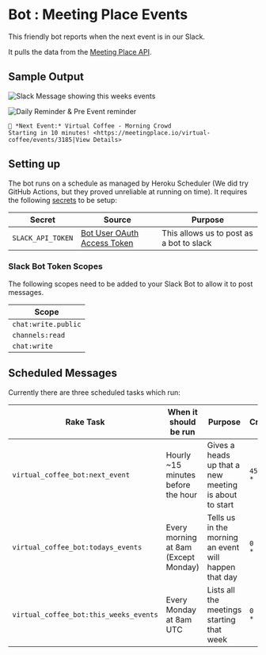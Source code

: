 # Bot : Meeting Place Events

This friendly bot reports when the next event is in our Slack.

It pulls the data from the [Meeting Place API](https://meetingplace.io/api/v1/group/virtual-coffee/events.json).

## Sample Output

![Slack Message showing this weeks events](https://user-images.githubusercontent.com/325384/123550836-fbefcc80-d734-11eb-9519-ce0642abdd28.png)

![Daily Reminder & Pre Event reminder](https://user-images.githubusercontent.com/325384/123550882-204ba900-d735-11eb-824c-b431cddc9f4d.png)

```
📅 *Next Event:* Virtual Coffee - Morning Crowd
Starting in 10 minutes! <https://meetingplace.io/virtual-coffee/events/3185|View Details>
```

## Setting up

The bot runs on a schedule as managed by Heroku Scheduler (We did try GitHub Actions, but they proved unreliable at running on time). It requires the following [secrets](https://docs.github.com/en/free-pro-team@latest/actions/reference/encrypted-secrets) to be setup:

| Secret            | Source                                                      | Purpose                                   |
| ----------------- | ----------------------------------------------------------- | ----------------------------------------- |
| `SLACK_API_TOKEN` | [Bot User OAuth Access Token](https://api.slack.com/apps/)  | This allows us to post as a bot to slack  |

### Slack Bot Token Scopes

The following scopes need to be added to your Slack Bot to allow it to post messages.

| Scope               |
| ------------------- |
| `chat:write.public` |
| `channels:read`     |
| `chat:write`        |

## Scheduled Messages

Currently there are three scheduled tasks which run:

| Rake Task                              | When it should be run                | Purpose                                               | Crontab      |
| -------------------------------------- | ------------------------------------ | ----------------------------------------------------- | -------------|
| `virtual_coffee_bot:next_event`        | Hourly ~15 minutes before the hour   | Gives a heads up that a new meeting is about to start | `45 * * * *` |
| `virtual_coffee_bot:todays_events`     | Every morning at 8am (Except Monday) | Tells us in the morning an event will happen that day | `0 8 * * *`  |
| `virtual_coffee_bot:this_weeks_events` | Every Monday at 8am UTC              | Lists all the meetings starting that week             | `0 8 * * *`  |

